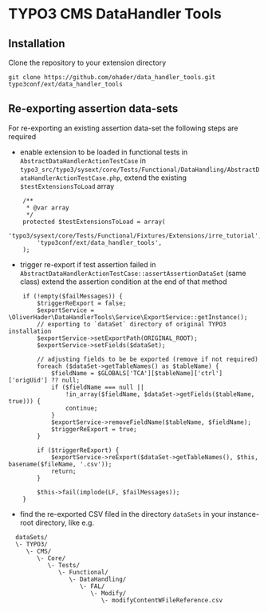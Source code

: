 # TYPO3 CMS DataHandler Tools

## Installation

Clone the repository to your extension directory

```
git clone https://github.com/ohader/data_handler_tools.git typo3conf/ext/data_handler_tools
```

## Re-exporting assertion data-sets

For re-exporting an existing assertion data-set the following steps are required

* enable extension to be loaded in functional tests in ```AbstractDataHandlerActionTestCase```
  in ```typo3_src/typo3/sysext/core/Tests/Functional/DataHandling/AbstractDataHandlerActionTestCase.php```,
  extend the existing ```$testExtensionsToLoad``` array

```
    /**
     * @var array
     */
    protected $testExtensionsToLoad = array(
        'typo3/sysext/core/Tests/Functional/Fixtures/Extensions/irre_tutorial',
        'typo3conf/ext/data_handler_tools',
    );
```

* trigger re-export if test assertion failed in ```AbstractDataHandlerActionTestCase::assertAssertionDataSet``` (same class)
  extend the assertion condition at the end of that method

```
    if (!empty($failMessages)) {
        $triggerReExport = false;
        $exportService = \OliverHader\DataHandlerTools\Service\ExportService::getInstance();
        // exporting to `dataSet` directory of original TYPO3 installation
        $exportService->setExportPath(ORIGINAL_ROOT);
        $exportService->setFields($dataSet);

        // adjusting fields to be be exported (remove if not required)
        foreach ($dataSet->getTableNames() as $tableName) {
            $fieldName = $GLOBALS['TCA'][$tableName]['ctrl']['origUid'] ?? null;
            if ($fieldName === null ||
                !in_array($fieldName, $dataSet->getFields($tableName, true))) {
                continue;
            }
            $exportService->removeFieldName($tableName, $fieldName);
            $triggerReExport = true;
        }

        if ($triggerReExport) {
            $exportService->reExport($dataSet->getTableNames(), $this, basename($fileName, '.csv'));
            return;
        }

        $this->fail(implode(LF, $failMessages));
    }
```

* find the re-exported CSV filed in the directory ```dataSets``` in your instance-root directory, like e.g.

```
  dataSets/
  \- TYPO3/
     \- CMS/
        \- Core/
           \- Tests/
              \- Functional/
                 \- DataHandling/
                    \- FAL/
                       \- Modify/
                          \- modifyContentWFileReference.csv
```
